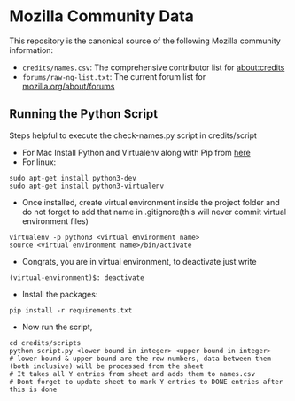# Mozilla Community Data

This repository is the canonical source of the following Mozilla community information:

* `credits/names.csv`: The comprehensive contributor list for [about:credits](https://www.mozilla.org/credits/)
* `forums/raw-ng-list.txt`: The current forum list for [mozilla.org/about/forums](https://www.mozilla.org/en-US/about/forums/)

## Running the Python Script

Steps helpful to execute the check-names.py script in credits/script

* For Mac Install Python and Virtualenv along with Pip from [here](http://sourabhbajaj.com/mac-setup/Python/)
* For linux:
```
sudo apt-get install python3-dev
sudo apt-get install python3-virtualenv
```
* Once installed, create virtual environment inside the project folder and do not forget to add that name in .gitignore(this will never commit virtual environment files)
```
virtualenv -p python3 <virtual environment name>
source <virtual environment name>/bin/activate
```
* Congrats, you are in virtual environment, to deactivate just write
```
(virtual-environment)$: deactivate
```
* Install the packages:
```
pip install -r requirements.txt
```
* Now run the script,
```
cd credits/scripts
python script.py <lower bound in integer> <upper bound in integer>
# lower bound & upper bound are the row numbers, data between them (both inclusive) will be processed from the sheet
# It takes all Y entries from sheet and adds them to names.csv
# Dont forget to update sheet to mark Y entries to DONE entries after this is done
```
